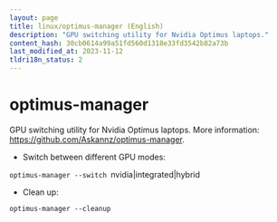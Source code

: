```yaml
---
layout: page
title: linux/optimus-manager (English)
description: "GPU switching utility for Nvidia Optimus laptops."
content_hash: 30cb0614a99a51fd560d1318e33fd3542b82a73b
last_modified_at: 2023-11-12
tldri18n_status: 2
---
```

# optimus-manager

GPU switching utility for Nvidia Optimus laptops.
More information: <https://github.com/Askannz/optimus-manager>.

- Switch between different GPU modes:

`optimus-manager --switch `<span class="tldr-var badge badge-pill bg-dark-lm bg-white-dm text-white-lm text-dark-dm font-weight-bold">nvidia|integrated|hybrid</span>

- Clean up:

`optimus-manager --cleanup`
